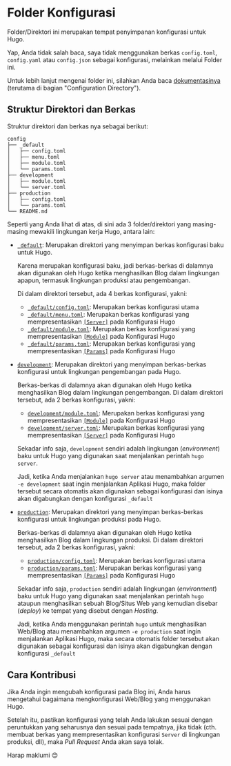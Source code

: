 # Folder Konfigurasi
Folder/Direktori ini merupakan tempat penyimpanan konfigurasi untuk Hugo.

Yap, Anda tidak salah baca, saya tidak menggunakan berkas `config.toml`, `config.yaml` atau `config.json` sebagai konfigurasi, melainkan melalui Folder ini.

Untuk lebih lanjut mengenai folder ini, silahkan Anda baca [dokumentasinya](https://gohugo.io/getting-started/configuration/#configuration-directory) (terutama di bagian "Configuration Directory").

## Struktur Direktori dan Berkas
Struktur direktori dan berkas nya sebagai berikut:

```plain
config
├── _default
│   ├── config.toml
│   ├── menu.toml
│   ├── module.toml
│   └── params.toml
├── development
│   ├── module.toml
│   └── server.toml
├── production
│   ├── config.toml
│   └── params.toml
└── README.md
```

Seperti yang Anda lihat di atas, di sini ada 3 folder/direktori yang masing-masing mewakili lingkungan kerja Hugo, antara lain:

- [`_default`](_default): Merupakan direktori yang menyimpan berkas konfigurasi baku untuk Hugo.

    Karena merupakan konfigurasi baku, jadi berkas-berkas di dalamnya akan digunakan oleh Hugo ketika menghasilkan Blog dalam lingkungan apapun, termasuk lingkungan produksi atau pengembangan.

    Di dalam direktori tersebut, ada 4 berkas konfigurasi, yakni: 
    - [`_default/config.toml`](_default/config.toml): Merupakan berkas konfigurasi utama
    - [`_default/menu.toml`](_default/menu.toml): Merupakan berkas konfigurasi yang mempresentasikan [`[Server]`](https://gohugo.io/content-management/menus/) pada Konfigurasi Hugo
    - [`_default/module.toml`](_default/module.toml): Merupakan berkas konfigurasi yang mempresentasikan [`[Module]`](https://gohugo.io/hugo-modules/configuration/) pada Konfigurasi Hugo
    - [`_default/params.toml`](_default/params.toml): Merupakan berkas konfigurasi yang mempresentasikan [`[Params]`](https://gohugo.io/variables/site/#the-siteparams-variable) pada Konfigurasi Hugo

- [`development`](development): Merupakan direktori yang menyimpan berkas-berkas konfigurasi untuk lingkungan pengembangan pada Hugo.

    Berkas-berkas di dalamnya akan digunakan oleh Hugo ketika menghasilkan Blog dalam lingkungan pengembangan. Di dalam direktori tersebut, ada 2 berkas konfigurasi, yakni:
    - [`development/module.toml`](development/module.toml): Merupakan berkas konfigurasi yang mempresentasikan [`[Module]`](https://gohugo.io/hugo-modules/configuration/) pada Konfigurasi Hugo
    - [`development/server.toml`](development/server.toml): Merupakan berkas konfigurasi yang mempresentasikan [`[Server]`](https://gohugo.io/getting-started/configuration/#configure-server) pada Konfigurasi Hugo

    Sekadar info saja, `development` sendiri adalah lingkungan (_environment_) baku untuk Hugo yang digunakan saat menjalankan perintah `hugo server`.

    Jadi, ketika Anda menjalankan `hugo server` atau menambahkan argumen `-e development` saat ingin menjalankan Aplikasi Hugo, maka folder tersebut secara otomatis akan digunakan sebagai konfigurasi dan isinya akan digabungkan dengan konfigurasi `_default`

- [`production`](production): Merupakan direktori yang menyimpan berkas-berkas konfigurasi untuk lingkungan produksi pada Hugo.

    Berkas-berkas di dalamnya akan digunakan oleh Hugo ketika menghasilkan Blog dalam lingkungan produksi. Di dalam direktori tersebut, ada 2 berkas konfigurasi, yakni: 
    - [`production/config.toml`](production/config.toml): Merupakan berkas konfigurasi utama
    - [`production/params.toml`](production/params.toml): Merupakan berkas konfigurasi yang mempresentasikan [`[Params]`](https://gohugo.io/variables/site/#the-siteparams-variable) pada Konfigurasi Hugo

    Sekadar info saja, `production` sendiri adalah lingkungan (_environment_) baku untuk Hugo yang digunakan saat menjalankan perintah `hugo` ataupun menghasilkan sebuah Blog/Situs Web yang kemudian disebar (_deploy_) ke tempat yang disebut dengan _Hosting_.

    Jadi, ketika Anda menggunakan perintah `hugo` untuk menghasilkan Web/Blog atau menambahkan argumen `-e production` saat ingin menjalankan Aplikasi Hugo, maka secara otomatis folder tersebut akan digunakan sebagai konfigurasi dan isinya akan digabungkan dengan konfigurasi `_default`

## Cara Kontribusi
Jika Anda ingin mengubah konfigurasi pada Blog ini, Anda harus mengetahui bagaimana mengkonfigurasi Web/Blog yang menggunakan Hugo.

Setelah itu, pastikan konfigurasi yang telah Anda lakukan sesuai dengan peruntukkan yang seharusnya dan sesuai pada tempatnya, jika tidak (cth. membuat berkas yang mempresentasikan konfigurasi `Server` di lingkungan produksi, dll), maka _Pull Request_ Anda akan saya tolak.

Harap maklumi 😊